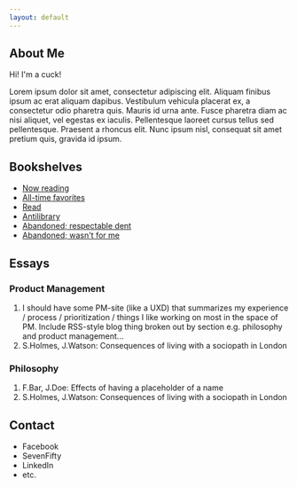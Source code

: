 ```yaml
---
layout: default
---
```


## About Me

Hi! I'm a cuck!

Lorem ipsum dolor sit amet, consectetur adipiscing elit. Aliquam finibus ipsum ac erat aliquam dapibus. Vestibulum vehicula placerat ex, a consectetur odio pharetra quis. Mauris id urna ante. Fusce pharetra diam ac nisi aliquet, vel egestas ex iaculis. Pellentesque laoreet cursus tellus sed pellentesque. Praesent a rhoncus elit. Nunc ipsum nisl, consequat sit amet pretium quis, gravida id ipsum.

## Bookshelves

- [Now reading](https://www.goodreads.com/review/list/39637504-nick-mauro?shelf=currently-reading)
- [All-time favorites](https://www.goodreads.com/tba)
- [Read](https://www.goodreads.com/review/list/39637504-nick-mauro?shelf=read)
- [Antilibrary](tba)
- [Abandoned; respectable dent](https://www.goodreads.com/review/list/39637504-nick-mauro?shelf=dnf-but-useful)
- [Abandoned; wasn't for me](https://www.goodreads.com/review/list/39637504-nick-mauro?shelf=abando-not-for-me)

## Essays

### Product Management

1. I should have some PM-site (like a UXD) that summarizes my experience / process / prioritization / things I like working on most in the space of PM. Include RSS-style blog thing broken out by section e.g. philosophy and product management...
2. S.Holmes, J.Watson: Consequences of living with a sociopath in London

### Philosophy

1. F.Bar, J.Doe: Effects of having a placeholder of a name
2. S.Holmes, J.Watson: Consequences of living with a sociopath in London

## Contact

* Facebook
* SevenFifty
* LinkedIn
* etc.

